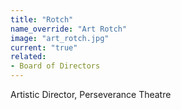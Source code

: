 ```yaml
---
title: "Rotch"
name_override: "Art Rotch"
image: "art_rotch.jpg"
current: "true"
related:
- Board of Directors
---
```


Artistic Director, Perseverance Theatre